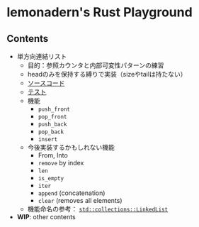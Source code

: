 # lemonadern's Rust Playground

## Contents

- 単方向連結リスト
  - 目的：参照カウンタと内部可変性パターンの練習
  - headのみを保持する縛りで実装（sizeやtailは持たない）
  - [ソースコード](./src/linked_list.rs)
  - [テスト](./tests/linked_list.rs)
  - 機能
    - `push_front`
    - `pop_front`
    - `push_back`
    - `pop_back`
    - `insert`
  - 今後実装するかもしれない機能
    - From, Into
    - `remove` by index
    - `len`
    - `is_empty`
    - `iter`
    - `append` (concatenation)
    - `clear` (removes all elements)
  - 機能命名の参考： [`std::collections::LinkedList`](https://doc.rust-lang.org/std/collections/struct.LinkedList.html)
- **WIP**: other contents
